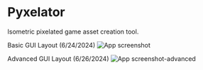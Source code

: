 # Pyxelator
Isometric pixelated game asset creation tool.

Basic GUI Layout (6/24/2024)
![App screenshot](<screenshots/Screenshot 2024-06-22 at 4.57.27 PM.png>)

Advanced GUI Layout (6/26/2024)
![App screenshot-advanced](<screenshots/Screenshot 2024-06-26 at 5.03.41 PM.png>)
